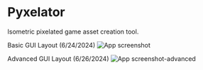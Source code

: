 # Pyxelator
Isometric pixelated game asset creation tool.

Basic GUI Layout (6/24/2024)
![App screenshot](<screenshots/Screenshot 2024-06-22 at 4.57.27 PM.png>)

Advanced GUI Layout (6/26/2024)
![App screenshot-advanced](<screenshots/Screenshot 2024-06-26 at 5.03.41 PM.png>)
